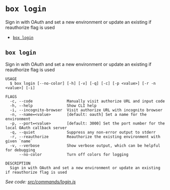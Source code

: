 `box login`
===========

Sign in with OAuth and set a new environment or update an existing if reauthorize flag is used

* [`box login`](#box-login)

## `box login`

Sign in with OAuth and set a new environment or update an existing if reauthorize flag is used

```
USAGE
  $ box login [--no-color] [-h] [-v] [-q] [-c] [-p <value>] [-r -n <value>] [-i]

FLAGS
  -c, --code               Manually visit authorize URL and input code
  -h, --help               Show CLI help
  -i, --incognito-browser  Visit authorize URL with incognito browser
  -n, --name=<value>       [default: oauth] Set a name for the environment
  -p, --port=<value>       [default: 3000] Set the port number for the local OAuth callback server
  -q, --quiet              Suppress any non-error output to stderr
  -r, --reauthorize        Reauthorize the existing environment with given `name`
  -v, --verbose            Show verbose output, which can be helpful for debugging
      --no-color           Turn off colors for logging

DESCRIPTION
  Sign in with OAuth and set a new environment or update an existing if reauthorize flag is used
```

_See code: [src/commands/login.js](https://github.com/box/boxcli/blob/v4.4.0/src/commands/login.js)_

